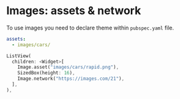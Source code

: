 # Images: assets & network

To use images you need to declare theme within `pubspec.yaml` file.

```yaml
assets:
  - images/cars/
```

```dart
ListView(
  children: <Widget>[
    Image.asset("images/cars/rapid.png"),
    SizedBox(height: 16),
    Image.network("https://images.com/21"),
  ],
),
```
